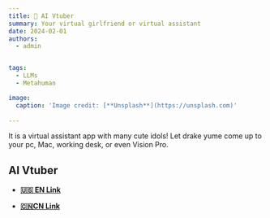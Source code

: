 ```yaml
---
title: 🧠 AI Vtuber 
summary: Your virtual girlfriend or virtual assistant
date: 2024-02-01
authors:
  - admin


tags:
  - LLMs
  - Metahuman

image:
  caption: 'Image credit: [**Unsplash**](https://unsplash.com)'
 
---
```



It is a virtual assistant app with many cute idols! Let drake yume come up to your pc, Mac, working desk, or even Vision Pro.

## AI Vtuber

- [**🇺🇸 EN Link**](https://lilyn.ai/#Projects)

- [**🇨🇳CN Link**](https://deskmate.dev/)
